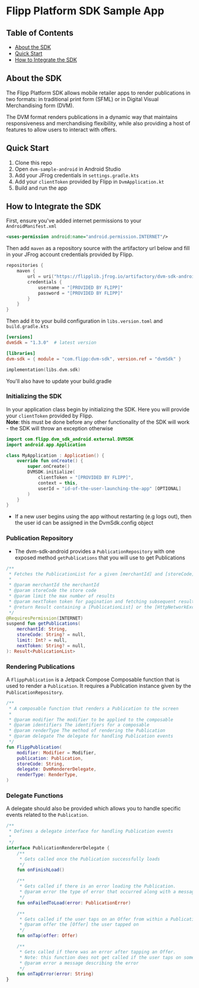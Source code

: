# Flipp Platform SDK Sample App

## Table of Contents

- [About the SDK](#about)
- [Quick Start](#quick-start)
- [How to Integrate the SDK](#how-to)

## About the SDK <a name="about"></a>
The Flipp Platform SDK allows mobile retailer apps to render publications in two
formats: in traditional print form (SFML) or in Digital Visual Merchandising
form (DVM).

The DVM format renders publications in a dynamic way that maintains
responsiveness and merchandising flexibility, while also providing a host of
features to allow users to interact with offers.

## Quick Start <a name="quick-start"></a>
1. Clone this repo
2. Open `dvm-sample-android` in Android Studio
3. Add your JFrog credentials in `settings.gradle.kts`
4. Add your `clientToken` provided by Flipp in `DvmApplication.kt`
5. Build and run the app

## How to Integrate the SDK <a name="how-to"></a>
First, ensure you've added internet permissions to your `AndroidManifest.xml`
```xml
<uses-permission android:name="android.permission.INTERNET"/>
```

Then add `maven` as a repository source with the artifactory url below and fill in your JFrog account credentials provided by Flipp.
```kts
repositories {
    maven {
        url = uri("https://flipplib.jfrog.io/artifactory/dvm-sdk-android")
        credentials {
            username = "[PROVIDED BY FLIPP]"
            password = "[PROVIDED BY FLIPP]"
        }
    }
}
```
Then add it to your build configuration in `libs.version.toml` and `build.gradle.kts`
```toml
[versions]
dvmSdk = "1.3.0"  # latest version

[libraries]
dvm-sdk = { module = "com.flipp:dvm-sdk", version.ref = "dvmSdk" }
```

```kts
implementation(libs.dvm.sdk)
```
You'll also have to update your build.gradle
### Initializing the SDK
In your application class begin by initializing the SDK. Here you will provide your `clientToken` provided by Flipp.  
**Note**: this must be done before any other functionality of the SDK will work - the SDK will throw an exception otherwise
```kotlin
import com.flipp.dvm_sdk_android.external.DVMSDK
import android.app.Application

class MyApplication : Application() {
    override fun onCreate() {
        super.onCreate()
        DVMSDK.initialize(
            clientToken = "[PROVIDED BY FLIPP]",
            context = this,
            userId = "id-of-the-user-launching-the-app" [OPTIONAL]
        )
    }
}
```
- If a new user begins using the app without restarting (e.g logs out), then the user id can be assigned in the DvmSdk.config object
### Publication Repository
- The dvm-sdk-android provides a `PublicationRepository` with one exposed method `getPublications` that you will use to get Publications
```kotlin
/**
 * Fetches the PublicationList for a given [merchantId] and [storeCode]
 *
 * @param merchantId the merchantId
 * @param storeCode the store code
 * @param limit the max number of results
 * @param nextToken token for pagination and fetching subsequent results
 * @return Result containing a [PublicationList] or the [HttpNetworkException] that occurred
 */
@RequiresPermission(INTERNET)
suspend fun getPublications(
    merchantId: String,
    storeCode: String? = null,
    limit: Int? = null,
    nextToken: String? = null,
): Result<PublicationList>
```

### Rendering Publications
A `FlippPublication` is a Jetpack Compose Composable function that is used to render a `Publication`. It requires a Publication instance given by the `PublicationRepository`.
```kotlin
/**
 * A composable function that renders a Publication to the screen
 *
 * @param modifier The modifier to be applied to the composable
 * @param identifiers The identifiers for a composable
 * @param renderType The method of rendering the Publication
 * @param delegate The delegate for handling Publication events
 */
fun FlippPublication(
    modifier: Modifier = Modifier,
    publication: Publication,
    storeCode: String,
    delegate: DvmRendererDelegate,
    renderType: RenderType,
)
```
### Delegate Functions
A delegate should also be provided which allows you to handle specific events related to the `Publication`.
```kotlin
/**
 * Defines a delegate interface for handling Publication events
 *
 */
interface PublicationRendererDelegate {
    /**
     * Gets called once the Publication successfully loads
     */
    fun onFinishLoad()

    /**
     * Gets called if there is an error loading the Publication.
     * @param error the type of error that occurred along with a message describing it in detail
     */
    fun onFailedToLoad(error: PublicationError)

    /**
     * Gets called if the user taps on an Offer from within a Publication.
     * @param offer the [Offer] the user tapped on
     */
    fun onTap(offer: Offer)

    /**
     * Gets called if there was an error after tapping an Offer.
     * Note: this function does not get called if the user taps on something other than an Offer
     * @param error a message describing the error
     */
    fun onTapError(error: String)
}
```
